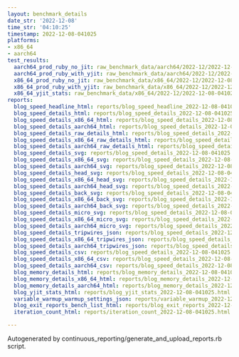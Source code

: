 ```yaml
---
layout: benchmark_details
date_str: '2022-12-08'
time_str: '04:10:25'
timestamp: 2022-12-08-041025
platforms:
- x86_64
- aarch64
test_results:
  aarch64_prod_ruby_no_jit: raw_benchmark_data/aarch64/2022-12/2022-12-08-041025_basic_benchmark_aarch64_prod_ruby_no_jit.json
  aarch64_prod_ruby_with_yjit: raw_benchmark_data/aarch64/2022-12/2022-12-08-041025_basic_benchmark_aarch64_prod_ruby_with_yjit.json
  x86_64_prod_ruby_no_jit: raw_benchmark_data/x86_64/2022-12/2022-12-08-041025_basic_benchmark_x86_64_prod_ruby_no_jit.json
  x86_64_prod_ruby_with_yjit: raw_benchmark_data/x86_64/2022-12/2022-12-08-041025_basic_benchmark_x86_64_prod_ruby_with_yjit.json
  x86_64_yjit_stats: raw_benchmark_data/x86_64/2022-12/2022-12-08-041025_basic_benchmark_x86_64_yjit_stats.json
reports:
  blog_speed_headline_html: reports/blog_speed_headline_2022-12-08-041025.html
  blog_speed_details_html: reports/blog_speed_details_2022-12-08-041025.html
  blog_speed_details_x86_64_html: reports/blog_speed_details_2022-12-08-041025.x86_64.html
  blog_speed_details_aarch64_html: reports/blog_speed_details_2022-12-08-041025.aarch64.html
  blog_speed_details_raw_details_html: reports/blog_speed_details_2022-12-08-041025.raw_details.html
  blog_speed_details_x86_64_raw_details_html: reports/blog_speed_details_2022-12-08-041025.x86_64.raw_details.html
  blog_speed_details_aarch64_raw_details_html: reports/blog_speed_details_2022-12-08-041025.aarch64.raw_details.html
  blog_speed_details_svg: reports/blog_speed_details_2022-12-08-041025.svg
  blog_speed_details_x86_64_svg: reports/blog_speed_details_2022-12-08-041025.x86_64.svg
  blog_speed_details_aarch64_svg: reports/blog_speed_details_2022-12-08-041025.aarch64.svg
  blog_speed_details_head_svg: reports/blog_speed_details_2022-12-08-041025.head.svg
  blog_speed_details_x86_64_head_svg: reports/blog_speed_details_2022-12-08-041025.x86_64.head.svg
  blog_speed_details_aarch64_head_svg: reports/blog_speed_details_2022-12-08-041025.aarch64.head.svg
  blog_speed_details_back_svg: reports/blog_speed_details_2022-12-08-041025.back.svg
  blog_speed_details_x86_64_back_svg: reports/blog_speed_details_2022-12-08-041025.x86_64.back.svg
  blog_speed_details_aarch64_back_svg: reports/blog_speed_details_2022-12-08-041025.aarch64.back.svg
  blog_speed_details_micro_svg: reports/blog_speed_details_2022-12-08-041025.micro.svg
  blog_speed_details_x86_64_micro_svg: reports/blog_speed_details_2022-12-08-041025.x86_64.micro.svg
  blog_speed_details_aarch64_micro_svg: reports/blog_speed_details_2022-12-08-041025.aarch64.micro.svg
  blog_speed_details_tripwires_json: reports/blog_speed_details_2022-12-08-041025.tripwires.json
  blog_speed_details_x86_64_tripwires_json: reports/blog_speed_details_2022-12-08-041025.x86_64.tripwires.json
  blog_speed_details_aarch64_tripwires_json: reports/blog_speed_details_2022-12-08-041025.aarch64.tripwires.json
  blog_speed_details_csv: reports/blog_speed_details_2022-12-08-041025.csv
  blog_speed_details_x86_64_csv: reports/blog_speed_details_2022-12-08-041025.x86_64.csv
  blog_speed_details_aarch64_csv: reports/blog_speed_details_2022-12-08-041025.aarch64.csv
  blog_memory_details_html: reports/blog_memory_details_2022-12-08-041025.html
  blog_memory_details_x86_64_html: reports/blog_memory_details_2022-12-08-041025.x86_64.html
  blog_memory_details_aarch64_html: reports/blog_memory_details_2022-12-08-041025.aarch64.html
  blog_yjit_stats_html: reports/blog_yjit_stats_2022-12-08-041025.html
  variable_warmup_warmup_settings_json: reports/variable_warmup_2022-12-08-041025.warmup_settings.json
  blog_exit_reports_bench_list_html: reports/blog_exit_reports_2022-12-08-041025.bench_list.html
  iteration_count_html: reports/iteration_count_2022-12-08-041025.html

---
```

Autogenerated by continuous_reporting/generate_and_upload_reports.rb script.
